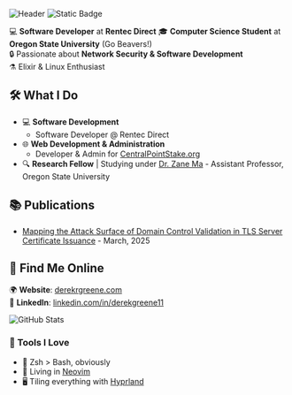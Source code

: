 ![Header](./github-header-image.png)
![Static Badge](https://img.shields.io/badge/Project_Jupyter-Contributor-default?style=flat-square&logo=jupyter&labelColor=grey&color=%23F37626)

💻 **Software Developer** at **Rentec Direct**
🎓 **Computer Science Student** at **Oregon State University** (Go Beavers!)  
🔒 Passionate about **Network Security & Software Development**  
⚗️ Elixir & Linux Enthusiast 
## 🛠️ What I Do  
- 💻 **Software Development**
  - Software Developer @ Rentec Direct
- 🌐 **Web Development & Administration**  
  - Developer & Admin for [CentralPointStake.org](https://centralpointstake.org)  
- 🔍 **Research Fellow** | Studying under [Dr. Zane Ma](https://zanema.com/) - Assistant Professor, Oregon State University

## 📚 Publications
- [Mapping the Attack Surface of Domain Control Validation in TLS Server Certificate
Issuance](https://derekrgreene.com/static/sources/research/MappingtheAttackSurfaceofDomainControlValidationinTLSServerCertificateIssuance.pdf) - March, 2025

## 🔗 Find Me Online  
🌍 **Website**: [derekrgreene.com](https://derekrgreene.com)  
💼 **LinkedIn**: [linkedin.com/in/derekgreene11](https://www.linkedin.com/in/derekgreene11/)  

![GitHub Stats](https://github-readme-stats.vercel.app/api?username=derekrgreene&show_icons=true&theme=dark&hide=prs,issues,contribs&hide_rank=true) 

### 🧰 Tools I Love
- 🐚 Zsh > Bash, obviously
- 📝 Living in [Neovim](https://neovim.io/)
- 🖥️ Tiling everything with [Hyprland](https://github.com/hyprwm/Hyprland)
